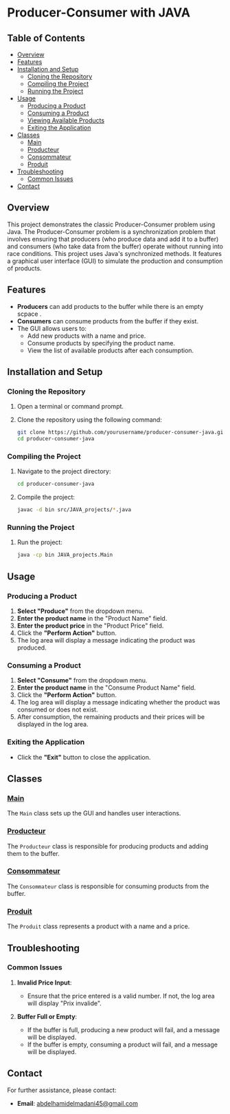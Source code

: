 # Producer-Consumer with JAVA

## Table of Contents

- [Overview](#overview)
- [Features](#features)
- [Installation and Setup](#installation-and-setup)
  - [Cloning the Repository](#cloning-the-repository)
  - [Compiling the Project](#compiling-the-project)
  - [Running the Project](#running-the-project)
- [Usage](#usage)
  - [Producing a Product](#producing-a-product)
  - [Consuming a Product](#consuming-a-product)
  - [Viewing Available Products](#viewing-available-products)
  - [Exiting the Application](#exiting-the-application)
- [Classes](#classes)
  - [Main](#main)
  - [Producteur](#producteur)
  - [Consommateur](#consommateur)
  - [Produit](#produit)
- [Troubleshooting](#troubleshooting)
  - [Common Issues](#common-issues)
- [Contact](#contact)

## Overview

This project demonstrates the classic Producer-Consumer problem using Java.
The Producer-Consumer problem is a synchronization problem that involves ensuring that producers (who produce data and add it to a buffer)
and consumers (who take data from the buffer) operate without running into race conditions.
This project uses Java's synchronized methods. It features a graphical user interface (GUI) to simulate the production and consumption of products.

## Features

- **Producers** can add products to the buffer while there is an empty scpace .
- **Consumers** can consume products from the buffer if they exist.
- The GUI allows users to:
  - Add new products with a name and price.
  - Consume products by specifying the product name.
  - View the list of available products after each consumption.

## Installation and Setup

### Cloning the Repository

1. Open a terminal or command prompt.
2. Clone the repository using the following command:

   ```bash
   git clone https://github.com/yourusername/producer-consumer-java.git
   cd producer-consumer-java
   ```

### Compiling the Project

1. Navigate to the project directory:

   ```bash
   cd producer-consumer-java
   ```

2. Compile the project:

   ```bash
   javac -d bin src/JAVA_projects/*.java
   ```

### Running the Project

1. Run the project:

   ```bash
   java -cp bin JAVA_projects.Main
   ```

## Usage

### Producing a Product

1. **Select "Produce"** from the dropdown menu.
2. **Enter the product name** in the "Product Name" field.
3. **Enter the product price** in the "Product Price" field.
4. Click the **"Perform Action"** button.
5. The log area will display a message indicating the product was produced.

### Consuming a Product

1. **Select "Consume"** from the dropdown menu.
2. **Enter the product name** in the "Consume Product Name" field.
3. Click the **"Perform Action"** button.
4. The log area will display a message indicating whether the product was consumed or  does not exist.
5. After consumption, the remaining products and their prices will be displayed in the log area.

### Exiting the Application

- Click the **"Exit"** button to close the application.

## Classes

### [Main](src/JAVA_projects/Main.java)

The `Main` class sets up the GUI and handles user interactions.

### [Producteur](src/JAVA_projects/Producteur.java)

The `Producteur` class is responsible for producing products and adding them to the buffer.

### [Consommateur](src/JAVA_projects/Consommateur.java)

The `Consommateur` class is responsible for consuming products from the buffer.

### [Produit](src/JAVA_projects/Produit.java)

The `Produit` class represents a product with a name and a price.

## Troubleshooting

### Common Issues

1. **Invalid Price Input**:
   - Ensure that the price entered is a valid number. If not, the log area will display "Prix invalide".

2. **Buffer Full or Empty**:
   - If the buffer is full, producing a new product will fail, and a message will be displayed.
   - If the buffer is empty, consuming a product will fail, and a message will be displayed.

## Contact

For further assistance, please contact:

- **Email**: abdelhamidelmadani45@gmail.com
